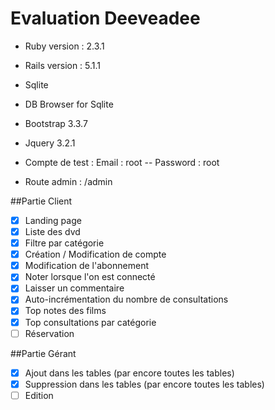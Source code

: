 # Evaluation Deeveadee

* Ruby version : 2.3.1
* Rails version : 5.1.1
* Sqlite 
* DB Browser for Sqlite
* Bootstrap 3.3.7
* Jquery 3.2.1

* Compte de test : Email : root -- Password : root
* Route admin : /admin

##Partie Client
* [x] Landing page
* [x] Liste des dvd
* [x] Filtre par catégorie
* [x] Création / Modification de compte
* [x] Modification de l'abonnement
* [x] Noter lorsque l'on est connecté
* [x] Laisser un commentaire
* [x] Auto-incrémentation du nombre de consultations
* [x] Top notes des films
* [x] Top consultations par catégorie
* [ ] Réservation 

##Partie Gérant
* [x] Ajout dans les tables (par encore toutes les tables)
* [x] Suppression dans les tables (par encore toutes les tables)
* [ ] Edition 

